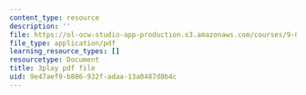 ```yaml
---
content_type: resource
description: ''
file: https://ol-ocw-studio-app-production.s3.amazonaws.com/courses/9-00sc-introduction-to-psychology-fall-2011/9e47aef9b886932fadaa13a0487d8b4c_QvK6YdFKMY8.pdf
file_type: application/pdf
learning_resource_types: []
resourcetype: Document
title: 3play pdf file
uid: 9e47aef9-b886-932f-adaa-13a0487d8b4c
---
```

